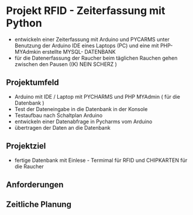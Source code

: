 # Projekt RFID - Zeiterfassung mit Python

* entwickeln einer Zeiterfassung mit Arduino und PYCARMS unter Benutzung der Arduino IDE eines Laptops (PC) und eine mit PHP-MYAdmkin erstellte MYSQL- DATENBANK
* für die Datenerfassung der Raucher beim täglichen Rauchen gehen zwischen den Pausen  ((K) NEIN SCHERZ )

## Projektumfeld

* Arduino mit IDE / Laptop mit PYCHARMS und PHP MYAdmin ( für die Datenbank )
* Test der Dateneingabe in die Datenbank in der Konsole
* Testaufbau nach Schaltplan Arduino
* entwickeln einer Datenabfrage in Pycharms vom Arduino
* übertragen der Daten an die Datenbank

## Projektziel

* fertige Datenbank mit Einlese - Termimal  für RFID und CHIPKARTEN für die Raucher

## Anforderungen


## Zeitliche Planung
